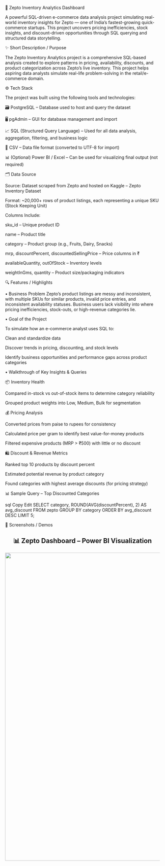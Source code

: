 🛒 Zepto Inventory Analytics Dashboard

A powerful SQL-driven e-commerce data analysis project simulating real-world inventory insights for Zepto — one of India’s fastest-growing quick-commerce startups. This project uncovers pricing inefficiencies, stock insights, and discount-driven opportunities through SQL querying and structured data storytelling.

✨ Short Description / Purpose

The Zepto Inventory Analytics project is a comprehensive SQL-based analysis created to explore patterns in pricing, availability, discounts, and product categorization across Zepto’s live inventory. This project helps aspiring data analysts simulate real-life problem-solving in the retail/e-commerce domain.

⚙️ Tech Stack

The project was built using the following tools and technologies:

🗃️ PostgreSQL – Database used to host and query the dataset

🖥️ pgAdmin – GUI for database management and import

📈 SQL (Structured Query Language) – Used for all data analysis, aggregation, filtering, and business logic

📄 CSV – Data file format (converted to UTF-8 for import)

📊 (Optional) Power BI / Excel – Can be used for visualizing final output (not required)

🗂️ Data Source

Source: Dataset scraped from Zepto and hosted on Kaggle – Zepto Inventory Dataset

Format: ~20,000+ rows of product listings, each representing a unique SKU (Stock Keeping Unit)

Columns Include:

sku_id – Unique product ID

name – Product title

category – Product group (e.g., Fruits, Dairy, Snacks)

mrp, discountPercent, discountedSellingPrice – Price columns in ₹

availableQuantity, outOfStock – Inventory levels

weightInGms, quantity – Product size/packaging indicators

🔍 Features / Highlights

• Business Problem
Zepto’s product listings are messy and inconsistent, with multiple SKUs for similar products, invalid price entries, and inconsistent availability statuses. Business users lack visibility into where pricing inefficiencies, stock-outs, or high-revenue categories lie.

• Goal of the Project

To simulate how an e-commerce analyst uses SQL to:

Clean and standardize data

Discover trends in pricing, discounting, and stock levels

Identify business opportunities and performance gaps across product categories

• Walkthrough of Key Insights & Queries

📦 Inventory Health

Compared in-stock vs out-of-stock items to determine category reliability

Grouped product weights into Low, Medium, Bulk for segmentation

💰 Pricing Analysis

Converted prices from paise to rupees for consistency

Calculated price per gram to identify best value-for-money products

Filtered expensive products (MRP > ₹500) with little or no discount

🛍️ Discount & Revenue Metrics

Ranked top 10 products by discount percent

Estimated potential revenue by product category

Found categories with highest average discounts (for pricing strategy)

📊 Sample Query – Top Discounted Categories

sql
Copy
Edit
SELECT category, ROUND(AVG(discountPercent), 2) AS avg_discount
FROM zepto
GROUP BY category
ORDER BY avg_discount DESC
LIMIT 5;

📸 Screenshots / Demos
<h2 align="center">📊 Zepto Dashboard – Power BI Visualization</h2>

<p align="center">
  <img src="Zepto_Dashboard.png" width="1000">
</p>

